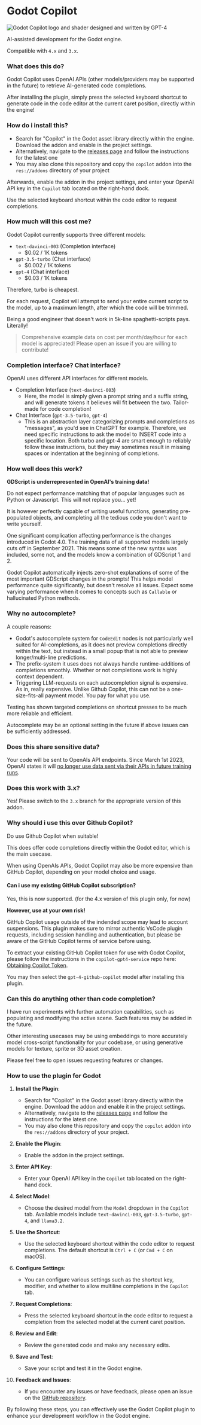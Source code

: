# Godot Copilot

![Godot Copilot logo and shader designed and written by GPT-4](public_assets/copilot_logo.png)

AI-assisted development for the Godot engine.

Compatible with `4.x` and `3.x`.

### What does this do?

Godot Copilot uses OpenAI APIs (other models/providers may be supported in the future) to retrieve AI-generated code completions.

After installing the plugin, simply press the selected keyboard shortcut to generate code in the code editor at the current caret position, directly within the engine!

### How do i install this?

- Search for "Copilot" in the Godot asset library directly within the engine. Download the addon and enable in the project settings.
- Alternatively, navigate to the [releases page](https://github.com/minosvasilias/godot-copilot/releases) and follow the instructions for the latest one
- You may also clone this repository and copy the `copilot` addon into the `res://addons` directory of your project

Afterwards, enable the addon in the project settings, and enter your OpenAI API key in the `Copilot` tab located on the right-hand dock.

Use the selected keyboard shortcut within the code editor to request completions.

### How much will this cost me?

Godot Copilot currently supports three different models:

- `text-davinci-003` (Completion interface)
  - $0.02 / 1K tokens
- `gpt-3.5-turbo` (Chat interface)
  - $0.002 / 1K tokens
- `gpt-4` (Chat interface)
  - $0.03 / 1K tokens

Therefore, turbo is cheapest.

For each request, Copilot will attempt to send your entire current script to the model, up to a maximum length, after which the code will be trimmed.

Being a good engineer that doesn't work in 5k-line spaghetti-scripts pays. Literally!

> Comprehensive example data on cost per month/day/hour for each model is appreciated! Please open an issue if you are willing to contribute!

### Completion interface? Chat interface?

OpenAI uses different API interfaces for different models.

- Completion Interface (`text-davinci-003`)
  - Here, the model is simply given a prompt string and a suffix string, and will generate tokens it believes will fit between the two. Tailor-made for code completion!
- Chat Interface (`gpt-3.5-turbo`, `gpt-4`)
  - This is an abstraction layer categorizing prompts and completions as "messages", as you'd see in ChatGPT for example. Therefore, we need specific instructions to ask the model to INSERT code into a specific location. Both turbo and gpt-4 are smart enough to reliably follow these instructions, but they may sometimes result in missing spaces or indentation at the beginning of completions.

### How well does this work?

**GDScript is underrepresented in OpenAI's training data!**

Do not expect performance matching that of popular languages such as Python or Javascript. This will not replace you... yet!

It is however perfectly capable of writing useful functions, generating pre-populated objects, and completing all the tedious code you don't want to write yourself.

One significant complication affecting performance is the changes introduced in Godot 4.0. The training data of all supported models largely cuts off in September 2021. This means some of the new syntax was included, some not, and the models know a combination of GDScript 1 and 2.

Godot Copilot automatically injects zero-shot explanations of some of the most important GDScript changes in the prompts! This helps model performance quite significantly, but doesn't resolve all issues. Expect some varying performance when it comes to concepts such as `Callable` or hallucinated Python methods.

### Why no autocomplete?

A couple reasons:

- Godot's autocomplete system for `CodeEdit` nodes is not particularly well suited for AI-completions, as it does not preview completions directly within the text, but instead in a small popup that is not able to preview longer/multi-line predictions.
- The prefix-system it uses does not always handle runtime-additions of completions smoothly. Whether or not completions work is highly context dependent.
- Triggering LLM-requests on each autocompletion signal is expensive. As in, really expensive. Unlike Github Copilot, this can not be a one-size-fits-all payment model. You pay for what you use.

Testing has shown targeted completions on shortcut presses to be much more reliable and efficient.

Autocomplete may be an optional setting in the future if above issues can be sufficiently addressed.

### Does this share sensitive data?

Your code will be sent to OpenAIs API endpoints. Since March 1st 2023, OpenAI states it will [no longer use data sent via their APIs in future training runs](https://openai.com/policies/api-data-usage-policies).

### Does this work with 3.x?

Yes! Please switch to the `3.x` branch for the appropriate version of this addon.

### Why should i use this over Github Copilot?

Do use Github Copilot when suitable!

This does offer code completions directly within the Godot editor, which is the main usecase.

When using OpenAIs APIs, Godot Copilot may also be more expensive than GitHub Copilot, depending on your model choice and usage.

#### Can i use my existing GitHub Copilot subscription?

Yes, this is now supported. (for the 4.x version of this plugin only, for now)

**However, use at your own risk!**

GitHub Copilot usage outside of the indended scope may lead to account suspensions. This plugin makes sure to mirror authentic VsCode plugin requests, including session handling and authentication, but please be aware of the GitHub Copilot terms of service before using.

To extract your existing GitHub Copilot token for use with Godot Copilot, please follow the instructions in the `copilot-gpt4-service` repo here: [Obtaining Copilot Token](https://gitlab.com/aaamoon/copilot-gpt4-service?tab=readme-ov-file#obtaining-copilot-token).

You may then select the `gpt-4-github-copilot` model after installing this plugin.

### Can this do anything other than code completion?

I have run experiments with further automation capabilities, such as populating and modifying the active scene. Such features may be added in the future.

Other interesting usecases may be using embeddings to more accurately model cross-script functionality for your codebase, or using generative models for texture, sprite or 3D asset creation.

Please feel free to open issues requesting features or changes.

### How to use the plugin for Godot

1. **Install the Plugin**: 
   - Search for "Copilot" in the Godot asset library directly within the engine. Download the addon and enable it in the project settings.
   - Alternatively, navigate to the [releases page](https://github.com/minosvasilias/godot-copilot/releases) and follow the instructions for the latest one.
   - You may also clone this repository and copy the `copilot` addon into the `res://addons` directory of your project.

2. **Enable the Plugin**: 
   - Enable the addon in the project settings.

3. **Enter API Key**: 
   - Enter your OpenAI API key in the `Copilot` tab located on the right-hand dock.

4. **Select Model**: 
   - Choose the desired model from the `Model` dropdown in the `Copilot` tab. Available models include `text-davinci-003`, `gpt-3.5-turbo`, `gpt-4`, and `llama3.2`.

5. **Use the Shortcut**: 
   - Use the selected keyboard shortcut within the code editor to request completions. The default shortcut is `Ctrl + C` (or `Cmd + C` on macOS).

6. **Configure Settings**: 
   - You can configure various settings such as the shortcut key, modifier, and whether to allow multiline completions in the `Copilot` tab.

7. **Request Completions**: 
   - Press the selected keyboard shortcut in the code editor to request a completion from the selected model at the current caret position.

8. **Review and Edit**: 
   - Review the generated code and make any necessary edits.

9. **Save and Test**: 
   - Save your script and test it in the Godot engine.

10. **Feedback and Issues**: 
    - If you encounter any issues or have feedback, please open an issue on the [GitHub repository](https://github.com/minosvasilias/godot-copilot/issues).

By following these steps, you can effectively use the Godot Copilot plugin to enhance your development workflow in the Godot engine.
